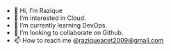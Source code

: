 - 👋 Hi, I’m Razique
- 👀 I’m interested in Cloud.
- 🌱 I’m currently learning DevOps.
- 💞️ I’m looking to collaborate on Github.
- 📫 How to reach me @raziqueacet2009@gmail.com

<!---
amazingrazique2009/amazingrazique2009 is a ✨ special ✨ repository because its `README.md` (this file) appears on your GitHub profile.
You can click the Preview link to take a look at your changes.
--->
